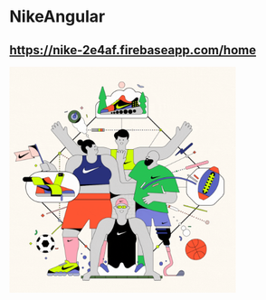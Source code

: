 # NikeAngular

## https://nike-2e4af.firebaseapp.com/home




<img src="src/assets/images/about/about.gif" width="400px">
